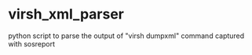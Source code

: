 # virsh_xml_parser
python script to parse the output of "virsh dumpxml" command captured with sosreport
